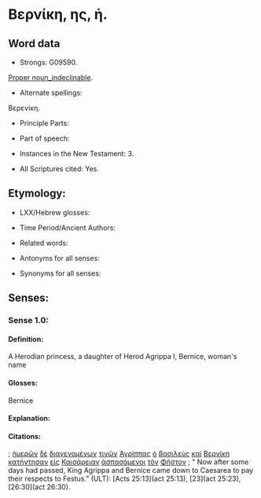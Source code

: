 # Βερνίκη, ης, ἡ.

<!-- Status: S2=NeedsFinalCheck -->
<!-- Lexica used for edits: LN MM -->

## Word data

* Strongs: G09590.

[Proper noun_indeclinable](http://ugg.readthedocs.io/en/latest/proper_noun_indeclinable.html). 

* Alternate spellings: 

Βερενίκη.

* Principle Parts: 

* Part of speech: 


* Instances in the New Testament: 3.

* All Scriptures cited: Yes.

## Etymology: 

* LXX/Hebrew glosses: 

* Time Period/Ancient Authors: 

* Related words: 

* Antonyms for all senses:

* Synonyms for all senses: 

## Senses:

### Sense  1.0: 

#### Definition: 

A Herodian princess, a daughter of Herod Agrippa I,
Bernice, woman's name

#### Glosses: 

Bernice

#### Explanation: 


#### Citations: 

; [ἡμερῶν](../G22500/01.md) [δὲ](../G11610/01.md) [διαγενομένων](../G12300/01.md) [τινῶν](../G51000/01.md) [Ἀγρίππας](../G00670/01.md) [ὁ](../G35880/01.md) [βασιλεὺς](../G09350/01.md) [καὶ](../G25320/01.md) [Βερνίκη](../G09590/01.md) [κατήντησαν](../G26580/01.md) [εἰς](../G15190/01.md) [Καισάρειαν](../G25420/01.md) [ἀσπασάμενοι](../G07820/01.md) [τὸν](../G35880/01.md) [Φῆστον](../G53470/01.md)
; " Now after some days had passed, King Agrippa and Bernice came down to Caesarea to pay their respects to Festus." (ULT): 
[Acts 25:13](act 25:13), [23](act 25:23), [26:30](act 26:30).
